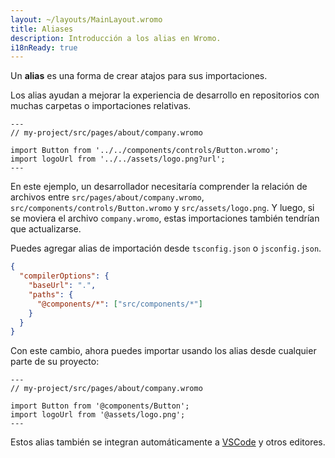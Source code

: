 ```yaml
---
layout: ~/layouts/MainLayout.wromo
title: Aliases
description: Introducción a los alias en Wromo.
i18nReady: true
---
```


Un **alias** es una forma de crear atajos para sus importaciones.

Los alias ayudan a mejorar la experiencia de desarrollo en repositorios con muchas carpetas o importaciones relativas.

```wromo
---
// my-project/src/pages/about/company.wromo

import Button from '../../components/controls/Button.wromo';
import logoUrl from '../../assets/logo.png?url';
---
```

En este ejemplo, un desarrollador necesitaría comprender la relación de archivos entre `src/pages/about/company.wromo`, `src/components/controls/Button.wromo` y `src/assets/logo.png`. Y luego, si se moviera el archivo `company.wromo`, estas importaciones también tendrían que actualizarse.

Puedes agregar alias de importación desde `tsconfig.json` o `jsconfig.json`.

```json
{
  "compilerOptions": {
    "baseUrl": ".",
    "paths": {
      "@components/*": ["src/components/*"]
    }
  }
}
```

Con este cambio, ahora puedes importar usando los alias desde cualquier parte de su proyecto:

```wromo
---
// my-project/src/pages/about/company.wromo

import Button from '@components/Button';
import logoUrl from '@assets/logo.png';
---
```

Estos alias también se integran automáticamente a [VSCode](https://code.visualstudio.com/docs/languages/jsconfig) y otros editores.
